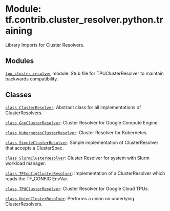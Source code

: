 <div itemscope itemtype="http://developers.google.com/ReferenceObject">
<meta itemprop="name" content="tf.contrib.cluster_resolver.python.training" />
<meta itemprop="path" content="Stable" />
</div>

# Module: tf.contrib.cluster_resolver.python.training

Library Imports for Cluster Resolvers.

## Modules

[`tpu_cluster_resolver`](../../../../tf/contrib/cluster_resolver/python/training/tpu_cluster_resolver.md) module: Stub file for TPUClusterResolver to maintain backwards compatibility.

## Classes

[`class ClusterResolver`](../../../../tf/contrib/cluster_resolver/ClusterResolver.md): Abstract class for all implementations of ClusterResolvers.

[`class GceClusterResolver`](../../../../tf/contrib/cluster_resolver/GceClusterResolver.md): Cluster Resolver for Google Compute Engine.

[`class KubernetesClusterResolver`](../../../../tf/contrib/cluster_resolver/KubernetesClusterResolver.md): Cluster Resolver for Kubernetes.

[`class SimpleClusterResolver`](../../../../tf/contrib/cluster_resolver/SimpleClusterResolver.md): Simple implementation of ClusterResolver that accepts a ClusterSpec.

[`class SlurmClusterResolver`](../../../../tf/contrib/cluster_resolver/SlurmClusterResolver.md): Cluster Resolver for system with Slurm workload manager.

[`class TFConfigClusterResolver`](../../../../tf/contrib/cluster_resolver/TFConfigClusterResolver.md): Implementation of a ClusterResolver which reads the TF_CONFIG EnvVar.

[`class TPUClusterResolver`](../../../../tf/contrib/cluster_resolver/TPUClusterResolver.md): Cluster Resolver for Google Cloud TPUs.

[`class UnionClusterResolver`](../../../../tf/contrib/cluster_resolver/UnionClusterResolver.md): Performs a union on underlying ClusterResolvers.

